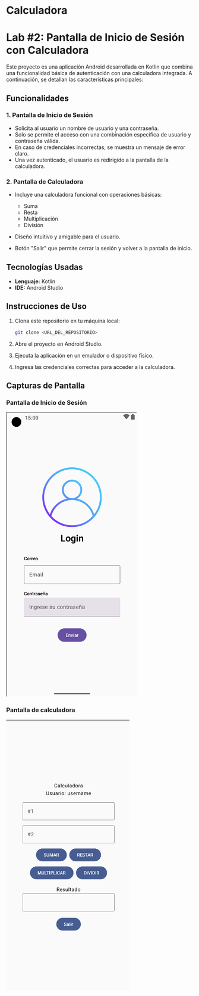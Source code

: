 # Calculadora

# Lab #2: Pantalla de Inicio de Sesión con Calculadora

Este proyecto es una aplicación Android desarrollada en Kotlin que combina una funcionalidad básica de autenticación con una calculadora integrada. A continuación, se detallan las características principales:

## Funcionalidades

### 1. Pantalla de Inicio de Sesión

* Solicita al usuario un nombre de usuario y una contraseña.
* Solo se permite el acceso con una combinación específica de usuario y contraseña válida.
* En caso de credenciales incorrectas, se muestra un mensaje de error claro.
* Una vez autenticado, el usuario es redirigido a la pantalla de la calculadora.

### 2. Pantalla de Calculadora

* Incluye una calculadora funcional con operaciones básicas:

  * Suma
  * Resta
  * Multiplicación
  * División
* Diseño intuitivo y amigable para el usuario.
* Botón "Salir" que permite cerrar la sesión y volver a la pantalla de inicio.

## Tecnologías Usadas

* **Lenguaje:** Kotlin
* **IDE:** Android Studio

## Instrucciones de Uso

1. Clona este repositorio en tu máquina local:

   ```bash
   git clone <URL_DEL_REPOSITORIO>  
   ```
2. Abre el proyecto en Android Studio.
3. Ejecuta la aplicación en un emulador o dispositivo físico.
4. Ingresa las credenciales correctas para acceder a la calculadora.

## Capturas de Pantalla

### Pantalla de Inicio de Sesión
![Pantalla de Inicio de Sesión](./screenshots/lab2_2.png)


### Pantalla de calculadora
![Pantalla de calculadora](./screenshots/lab2_1.png)

